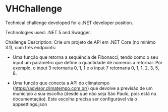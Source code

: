 # VHChallenge
Technical challenge developed for a .NET developer position.

Technologies used: .NET 5 and Swagger.

Challenge Description:
Crie um projeto de API em .NET Core (no mínimo 3.1), com três endpoints:
  * Uma função que retorna a sequência de Fibonacci, tendo como o seu input um parâmetro que define a quantidade de números a retornar.
    Por exemplo, o input 3 retornaria 0, 1, 1 e o input 7 retornaria 0, 1, 1, 2, 3, 5, 8.
 
  * Uma função que conecta a API do climatempo (https://advisor.climatempo.com.br/) que devolve a previsão de um município a sua escolha (desde que não seja São Paulo, pois está na documentação).
  Este escolha precisa ser configurável via o appsettings.json
